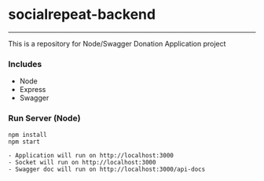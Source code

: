 # socialrepeat-backend

---

This is a repository for Node/Swagger Donation Application project

### Includes

- Node
- Express
- Swagger

### Run Server (Node)

```
npm install
npm start
```

```
- Application will run on http://localhost:3000
- Socket will run on http://localhost:3000
- Swagger doc will run on http://localhost:3000/api-docs
```
